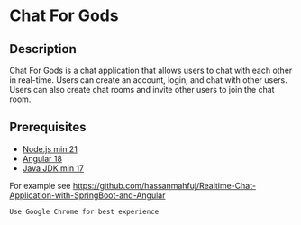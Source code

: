 # Chat For Gods

## Description
Chat For Gods is a chat application that allows users to chat with each other in real-time. Users can create an account, login, and chat with other users. Users can also create chat rooms and invite other users to join the chat room.

## Prerequisites
- [Node.js min 21](https://nodejs.org/en/)
- [Angular 18](https://angular.dev/)
- [Java JDK min 17](https://www.oracle.com/java/technologies/downloads/)


For example see
https://github.com/hassanmahfuj/Realtime-Chat-Application-with-SpringBoot-and-Angular

``Use Google Chrome for best experience``